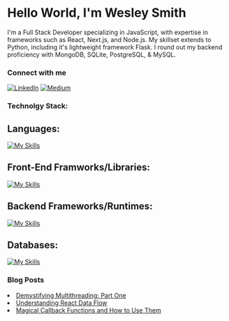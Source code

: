 <h1>Hello World, I'm Wesley Smith</h1>
<p>    
I'm a Full Stack Developer specializing in JavaScript, with expertise in frameworks such as React, Next.js, and Node.js. My skillset extends to Python, including it's lightweight framework Flask. I round out my backend proficiency with MongoDB, SQLite, PostgreSQL, & MySQL.
</p>

<h3>Connect with me</h3>
<a href="https://www.linkedin.com/in/wesmith314/" style="display: inline-block;">
    <img src="https://img.shields.io/badge/LinkedIn-0077B5?style=for-the-badge&logo=linkedin&logoColor=white" alt="LinkedIn">
</a>
<a href="https://medium.com/@wesmith314" style="display: inline-block;">
    <img src="https://img.shields.io/badge/Medium-12100E?style=for-the-badge&logo=medium&logoColor=white" alt="Medium">
</a>

<h3>Technolgy Stack:</h3>
<h2>Languages:</h2>

[![My Skills](https://skillicons.dev/icons?i=js,ts,python)](https://skillicons.dev)
<h2>Front-End Framworks/Libraries:</h2>

[![My Skills](https://skillicons.dev/icons?i=react,nextjs,materialui)](https://skillicons.dev)
<h2>Backend Frameworks/Runtimes:</h2>

[![My Skills](https://skillicons.dev/icons?i=nodejs,flask)](https://skillicons.dev)
<h2>Databases:</h2>

[![My Skills](https://skillicons.dev/icons?i=mongodb,mysql,postgres,sqlite)](https://skillicons.dev)

<h3>Blog Posts</h3>
<li><a href="https://medium.com/@wesmith314/demystifying-multithreading-part-one-f85f97de7532">Demystifying Multithreading: Part One</a></li>
<li><a href="https://medium.com/@wesmith314/understanding-react-data-flow-2c18fb17f01e">Understanding React Data Flow</a></li>
<li><a href="https://medium.com/@wesmith314/magical-callback-functions-and-how-to-use-them-5b530d26fe8a">Magical Callback Functions and How to Use Them</a></li>

<!--
**wesmith3/wesmith3** is a ✨ _special_ ✨ repository because its `README.md` (this file) appears on your GitHub profile.

Here are some ideas to get you started:

- 🔭 I’m currently working on ...
- 🌱 I’m currently learning ...
- 👯 I’m looking to collaborate on ...
- 🤔 I’m looking for help with ...
- 💬 Ask me about ...
- 📫 How to reach me: ...
- 😄 Pronouns: ...
- ⚡ Fun fact: ...
-->
